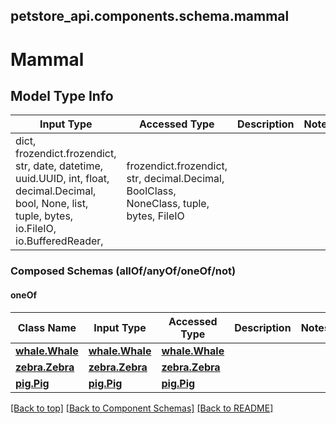 <a name="top"></a>
## petstore_api.components.schema.mammal
# Mammal

## Model Type Info
Input Type | Accessed Type | Description | Notes
------------ | ------------- | ------------- | -------------
dict, frozendict.frozendict, str, date, datetime, uuid.UUID, int, float, decimal.Decimal, bool, None, list, tuple, bytes, io.FileIO, io.BufferedReader,  | frozendict.frozendict, str, decimal.Decimal, BoolClass, NoneClass, tuple, bytes, FileIO |  |

### Composed Schemas (allOf/anyOf/oneOf/not)
#### oneOf
Class Name | Input Type | Accessed Type | Description | Notes
------------- | ------------- | ------------- | ------------- | -------------
[**whale.Whale**](whale.Whale.md) | [**whale.Whale**](whale.Whale.md) | [**whale.Whale**](whale.Whale.md) |  |
[**zebra.Zebra**](zebra.Zebra.md) | [**zebra.Zebra**](zebra.Zebra.md) | [**zebra.Zebra**](zebra.Zebra.md) |  |
[**pig.Pig**](pig.Pig.md) | [**pig.Pig**](pig.Pig.md) | [**pig.Pig**](pig.Pig.md) |  |

[[Back to top]](#top) [[Back to Component Schemas]](../../../README.md#Component-Schemas) [[Back to README]](../../../README.md)